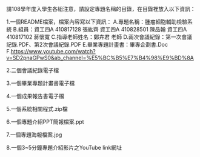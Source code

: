 請108學年度入學生各組注意，請設定專題名稱的目錄，在目錄裡放入以下資訊：

1.一個README檔案，檔案內容寫以下資訊：
  A.專題名稱：腫瘤細胞輔助檢驗系統
  B.組員：資工四A 410817128 張紘齊
          資工四A 410828501 陳品翰
          資工四A 410817102 蔣懷寬
  C.指導老師姓名：鄭卉君 老師
  D.兩次會議紀錄：第一次會議記錄.PDF、第2次會議紀錄.PDF
  E.畢業專題計畫書：畢專企劃書.Doc
  F.https://www.youtube.com/watch?v=SD2pnaGPwS0&ab_channel=%E5%BC%B5%E7%B4%98%E9%BD%8A
  
2.二個會議紀錄電子檔

3.一個畢業專題計畫書電子檔

4.一個成果報告書電子檔

5.一個系統相關程式.zip檔

6.一個專題介紹PPT簡報檔案.ppt

7.一個專題海報檔案.jpg

8.一個3~5分鐘專題介紹影片之YouTube link網址
